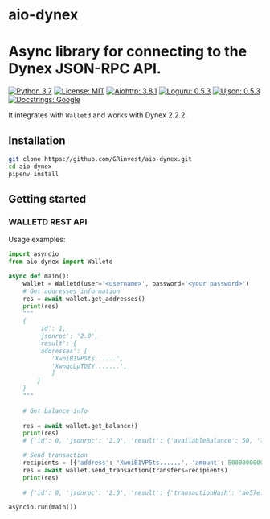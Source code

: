 # aio-dynex
# Async library for connecting to the Dynex JSON-RPC API.

[![Python 3.7](https://img.shields.io/badge/python-3.10-blue.svg)](https://www.python.org/downloads/release/python-370/)
[![License: MIT](https://img.shields.io/badge/License-MIT-yellow.svg)](https://opensource.org/licenses/MIT)
[![Aiohttp: 3.8.1](https://img.shields.io/badge/aiohttp-3.8.1-blue.svg)](https://github.com/aio-libs/aiohttp)
[![Loguru: 0.5.3](https://img.shields.io/badge/loguru-0.5.3-blue.svg)](https://github.com/Delgan/loguru)
[![Ujson: 0.5.3](https://img.shields.io/badge/ujson-5.1.0-blue.svg)](https://github.com/ultrajson/ultrajson)
[![Docstrings: Google](https://img.shields.io/badge/Docstrings-Google-black.svg)](https://sphinxcontrib-napoleon.readthedocs.io/en/latest/example_google.html)

It integrates with `Walletd` and works with Dynex 2.2.2.

## Installation

```bash
git clone https://github.com/GRinvest/aio-dynex.git
cd aio-dynex
pipenv install
```

## Getting started

### WALLETD REST API

Usage examples:
```python
import asyncio
from aio-dynex import Walletd 

async def main():
    wallet = Walletd(user='<username>', password='<your password>')
    # Get addresses information
    res = await wallet.get_addresses()
    print(res)
    """
    {
        'id': 1,
        'jsonrpc': '2.0',
        'result': {
        'addresses': [
            'XwniB1VP5ts......',
            'XwnqcLpTDZY.......',
            ]
        }
    }
    """
    
    # Get balance info
    
    res = await wallet.get_balance()
    print(res)
    # {'id': 0, 'jsonrpc': '2.0', 'result': {'availableBalance': 50, 'lockedAmount': 0}}

    # Send transaction
    recipients = [{'address': 'XwniB1VP5ts......', 'amount': 50000000000}]
    res = await wallet.send_transaction(transfers=recipients)
    print(res)
    
    # {'id': 0, 'jsonrpc': '2.0', 'result': {'transactionHash': 'ae57e...'}}

asyncio.run(main())

```
